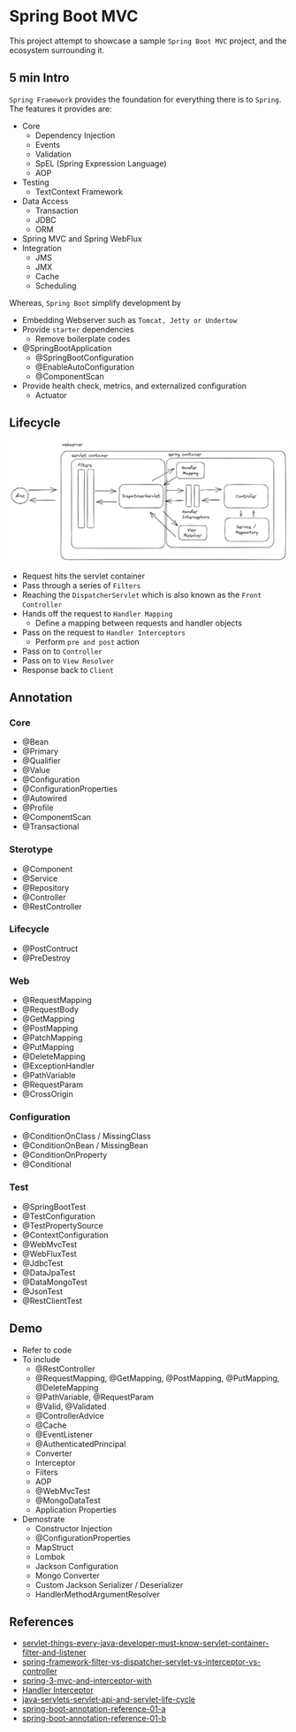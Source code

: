# Spring Boot MVC

This project attempt to showcase a sample `Spring Boot MVC` project, and the ecosystem surrounding it.

## 5 min Intro

`Spring Framework` provides the foundation for everything there is to `Spring`. The features it provides are:

- Core
  - Dependency Injection
  - Events
  - Validation
  - SpEL (Spring Expression Language)
  - AOP
- Testing
  - TextContext Framework
- Data Access
  - Transaction
  - JDBC
  - ORM
- Spring MVC and Spring WebFlux
- Integration
  - JMS
  - JMX
  - Cache
  - Scheduling

Whereas, `Spring Boot` simplify development by

- Embedding Webserver such as `Tomcat, Jetty or Undertow`
- Provide `starter` dependencies
  - Remove boilerplate codes
- @SpringBootApplication
  - @SpringBootConfiguration
  - @EnableAutoConfiguration
  - @ComponentScan
- Provide health check, metrics, and externalized configuration
  - Actuator

## Lifecycle

![lifecycle](lifecycle.png)

- Request hits the servlet container
- Pass through a series of `Filters`
- Reaching the `DispatcherServlet` which is also known as the `Front Controller`
- Hands off the request to `Handler Mapping`
  - Define a mapping between requests and handler objects
- Pass on the request to `Handler Interceptors`
  - Perform `pre and post` action
- Pass on to `Controller`
- Pass on to `View Resolver`
- Response back to `Client`

## Annotation

### Core

- @Bean
- @Primary
- @Qualifier
- @Value
- @Configuration
- @ConfigurationProperties
- @Autowired
- @Profile
- @ComponentScan
- @Transactional

### Sterotype

- @Component
- @Service
- @Repository
- @Controller
- @RestController

### Lifecycle

- @PostContruct
- @PreDestroy

### Web

- @RequestMapping
- @RequestBody
- @GetMapping
- @PostMapping
- @PatchMapping
- @PutMapping
- @DeleteMapping
- @ExceptionHandler
- @PathVariable
- @RequestParam
- @CrossOrigin

### Configuration

- @ConditionOnClass / MissingClass
- @ConditionOnBean / MissingBean
- @ConditionOnProperty
- @Conditional

### Test

- @SpringBootTest
- @TestConfiguration
- @TestPropertySource
- @ContextConfiguration
- @WebMvcTest
- @WebFluxTest
- @JdbcTest
- @DataJpaTest
- @DataMongoTest
- @JsonTest
- @RestClientTest

## Demo

- Refer to code
- To include
  - @RestController
  - @RequestMapping, @GetMapping, @PostMapping, @PutMapping, @DeleteMapping
  - @PathVariable, @RequestParam
  - @Valid, @Validated
  - @ControllerAdvice
  - @Cache
  - @EventListener
  - @AuthenticatedPrincipal
  - Converter
  - Interceptor
  - Filters
  - AOP
  - @WebMvcTest
  - @MongoDataTest
  - Application Properties
- Demostrate
  - Constructor Injection
  - @ConfigurationProperties
  - MapStruct
  - Lombok
  - Jackson Configuration
  - Mongo Converter
  - Custom Jackson Serializer / Deserializer
  - HandlerMethodArgumentResolver

## References

- [servlet-things-every-java-developer-must-know-servlet-container-filter-and-listener](https://medium.com/javarevisited/servlet-things-every-java-developer-must-know-servlet-container-filter-and-listener-374a460169bd)
- [spring-framework-filter-vs-dispatcher-servlet-vs-interceptor-vs-controller](https://medium.com/javarevisited/spring-framework-filter-vs-dispatcher-servlet-vs-interceptor-vs-controller-745aa34b08d8)
- [spring-3-mvc-and-interceptor-with](https://www.dineshonjava.com/spring-3-mvc-and-interceptor-with/)
- [Handler Interceptor](https://livenow14.tistory.com/61)
- [java-servlets-servlet-api-and-servlet-life-cycle](https://medium.com/@cyberblogger007/java-servlets-servlet-api-and-servlet-life-cycle-with-a-simple-demo-code-43a34c8bb785)
- [spring-boot-annotation-reference-01-a](https://foojay.io/today/spring-boot-annotation-reference-01-a/)
- [spring-boot-annotation-reference-01-b](https://foojay.io/today/spring-boot-annotation-reference-01-b/)